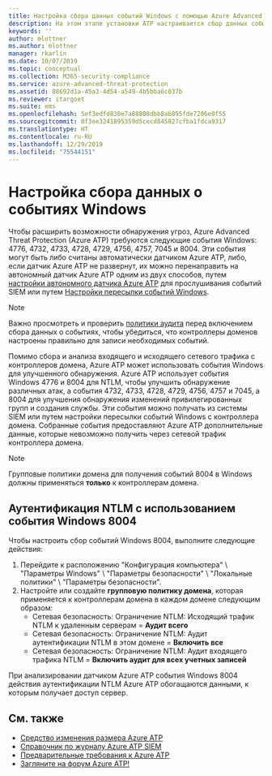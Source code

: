 ```yaml
---
title: Настройка сбора данных событий Windows с помощью Azure Advanced Threat Protection | Документы Майкрософт
description: На этом этапе установки ATP настраивается сбор данных событий Windows.
keywords: ''
author: mlottner
ms.author: mlottner
manager: rkarlin
ms.date: 10/07/2019
ms.topic: conceptual
ms.collection: M365-security-compliance
ms.service: azure-advanced-threat-protection
ms.assetid: 88692d1a-45a3-4d54-a549-4b5bba6c037b
ms.reviewer: itargoet
ms.suite: ems
ms.openlocfilehash: 5ef3edfd830e7a88808dbb8ab895fde7206e9f55
ms.sourcegitcommit: 0f3ee3241895359d5cecd845827cfba1fdca9317
ms.translationtype: HT
ms.contentlocale: ru-RU
ms.lasthandoff: 12/29/2019
ms.locfileid: "75544151"
---
```

# <a name="configure-windows-event-collection"></a>Настройка сбора данных о событиях Windows

Чтобы расширить возможности обнаружения угроз, Azure Advanced Threat Protection (Azure ATP) требуются следующие события Windows: 4776, 4732, 4733, 4728, 4729, 4756, 4757, 7045 и 8004. Эти события могут быть либо считаны автоматически датчиком Azure ATP, либо, если датчик Azure ATP не развернут, их можно перенаправить на автономный датчик Azure ATP одним из двух способов, путем [настройки автономного датчика Azure ATP](configure-event-forwarding.md) для прослушивания событий SIEM или путем [Настройки пересылки событий Windows](configure-event-forwarding.md).

> [!NOTE]
> Важно просмотреть и проверить [политики аудита](atp-advanced-audit-policy.md) перед включением сбора данных о событиях, чтобы убедиться, что контроллеры доменов настроены правильно для записи необходимых событий. 

Помимо сбора и анализа входящего и исходящего сетевого трафика с контроллеров домена, Azure ATP может использовать события Windows для улучшенного обнаружения. Azure ATP использует события Windows 4776 и 8004 для NTLM, чтобы улучшить обнаружение различных атак, а события 4732, 4733, 4728, 4729, 4756, 4757 и 7045, а 8004 для улучшения обнаружения изменений привилегированных групп и создания службы. Эти события можно получать из системы SIEM или путем настройки пересылки событий Windows с контроллера домена. Собранные события предоставляют Azure ATP дополнительные данные, которые невозможно получить через сетевой трафик контроллера домена.

> [!NOTE]
>  Групповые политики домена для получения событий 8004 в Windows должны применяться **только** к контроллерам домена.  

## <a name="ntlm-authentication-using-windows-event-8004"></a>Аутентификация NTLM с использованием события Windows 8004

Чтобы настроить сбор событий Windows 8004, выполните следующие действия:
1. Перейдите к расположению "Конфигурация компьютера" \ "Параметры Windows" \ "Параметры безопасности" \ "Локальные политики" \ "Параметры безопасности".
2. Настройте или создайте **групповую политику домена**, которая применяется к контроллерам домена в каждом домене следующим образом:
   - Сетевая безопасность: Ограничение NTLM: Исходящий трафик NTLM к удаленным серверам = **Аудит всего**
   - Сетевая безопасность: Ограничение NTLM: Аудит аутентификации NTLM в этом домене = **Включить все**
   - Сетевая безопасность: Ограничение NTLM: Аудит входящего трафика NTLM = **Включить аудит для всех учетных записей**

При анализировании датчиком Azure ATP события Windows 8004 действия аутентификации NTLM Azure ATP обогащаются данными, к которым получает доступ сервер.


## <a name="see-also"></a>См. также
- [Средство изменения размера Azure ATP](https://aka.ms/aatpsizingtool)
- [Справочник по журналу Azure ATP SIEM](cef-format-sa.md)
- [Предварительные требования к Azure ATP](atp-prerequisites.md)
- [Загляните на форум Azure ATP!](https://aka.ms/azureatpcommunity)
